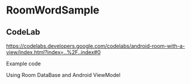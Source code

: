 # RoomWordSample

## CodeLab
https://codelabs.developers.google.com/codelabs/android-room-with-a-view/index.html?index=..%2F..index#0

Example code

Using Room DataBase and Android ViewModel
